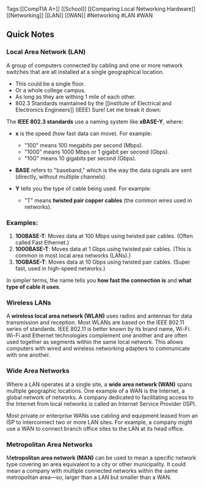 Tags:[[CompTIA A+]] [[School]] [[Comparing Local Networking Hardware]] [[Networking]]  [[LAN]] [[WAN]]  #Networking  #LAN #WAN

## Quick Notes

### **Local Area Network (LAN)**
A group of computers connected by cabling and one or more network switches that are all installed at a single geographical location. 
- This could be a single floor.
- Or a whole college campus. 
- As long as they are withing 1 mile of each other. 
- 802.3 Standards maintained by the [[institute of Electrical and Electronics Engineers]] (IEEE)
Sure! Let me break it down:

The **IEEE 802.3 standards** use a naming system like **xBASE-Y**, where:

- **x** is the speed (how fast data can move). For example:
  - "100" means 100 megabits per second (Mbps).
  - "1000" means 1000 Mbps or 1 gigabit per second (Gbps).
  - "10G" means 10 gigabits per second (Gbps).

- **BASE** refers to "baseband," which is the way the data signals are sent (directly, without multiple channels).

- **Y** tells you the type of cable being used. For example:
  - "T" means **twisted pair copper cables** (the common wires used in networks).

### Examples:
1. **100BASE-T**: Moves data at 100 Mbps using twisted pair cables. (Often called Fast Ethernet.)
2. **1000BASE-T**: Moves data at 1 Gbps using twisted pair cables. (This is common in most local area networks (LANs).)
3. **10GBASE-T**: Moves data at 10 Gbps using twisted pair cables. (Super fast, used in high-speed networks.) 

In simpler terms, the name tells you **how fast the connection is** and **what type of cable it uses**.


### Wireless LANs

A **wireless local area network (WLAN)** uses radios and antennas for data transmission and reception. Most WLANs are based on the IEEE 802.11 series of standards. IEEE 802.11 is better known by its brand name, Wi-Fi. Wi-Fi and Ethernet technologies complement one another and are often used together as segments within the same local network. This allows computers with wired and wireless networking adapters to communicate with one another.

### Wide Area Networks

Where a LAN operates at a single site, a **wide area network (WAN)** spans multiple geographic locations. One example of a WAN is the Internet, a global network of networks. A company dedicated to facilitating access to the Internet from local networks is called an Internet Service Provider (ISP).

Most private or enterprise WANs use cabling and equipment leased from an ISP to interconnect two or more LAN sites. For example, a company might use a WAN to connect branch office sites to the LAN at its head office.

### Metropolitan Area Networks

M**etropolitan area network (MAN)** can be used to mean a specific network type covering an area equivalent to a city or other municipality. It could mean a company with multiple connected networks within the same metropolitan area—so, larger than a LAN but smaller than a WAN.

